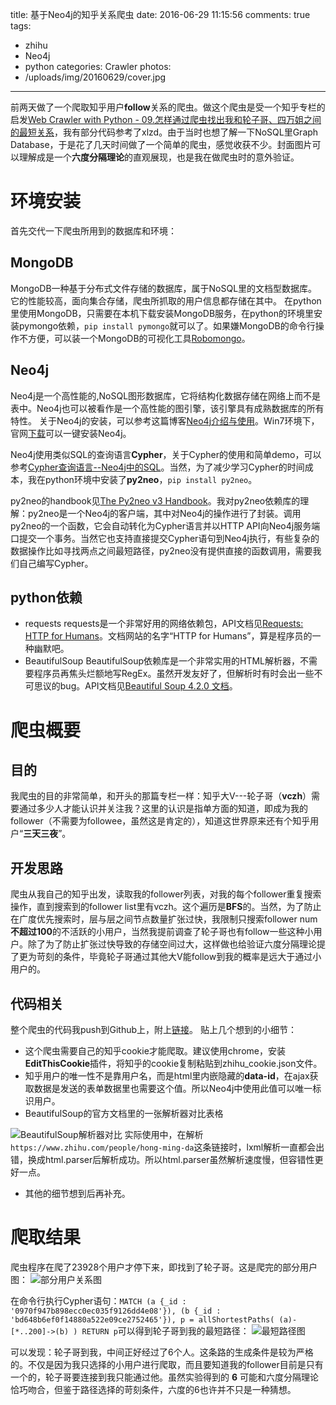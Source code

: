 title: 基于Neo4j的知乎关系爬虫
date: 2016-06-29 11:15:56
comments: true
tags: 
 - zhihu
 - Neo4j
 - python
categories: Crawler
photos: 
 - /uploads/img/20160629/cover.jpg
---
前两天做了一个爬取知乎用户**follow**关系的爬虫。做这个爬虫是受一个知乎专栏的启发[Web Crawler with Python - 09.怎样通过爬虫找出我和轮子哥、四万姐之间的最短关系](https://zhuanlan.zhihu.com/p/20546546)，我有部分代码参考了xlzd。由于当时也想了解一下NoSQL里Graph Database，于是花了几天时间做了一个简单的爬虫，感觉收获不少。封面图片可以理解成是一个**六度分隔理论**的直观展现，也是我在做爬虫时的意外验证。
# 环境安装

首先交代一下爬虫所用到的数据库和环境：
## MongoDB
MongoDB一种基于分布式文件存储的数据库，属于NoSQL里的文档型数据库。它的性能较高，面向集合存储，爬虫所抓取的用户信息都存储在其中。
在python里使用MongoDB，只需要在本机下载安装MongoDB服务，在python的环境里安装pymongo依赖，`pip install pymongo`就可以了。如果嫌MongoDB的命令行操作不方便，可以装一个MongoDB的可视化工具[Robomongo](https://robomongo.org/)。

## Neo4j
Neo4j是一个高性能的,NoSQL图形数据库，它将结构化数据存储在网络上而不是表中。Neo4j也可以被看作是一个高性能的图引擎，该引擎具有成熟数据库的所有特性。
关于Neo4j的安装，可以参考这篇博客[Neo4j介绍与使用](http://blog.csdn.net/dyllove98/article/details/8635965)。Win7环境下，官网[下载](https://neo4j.com/download/)可以一键安装Neo4j。

Neo4j使用类似SQL的查询语言**Cypher**，关于Cypher的使用和简单demo，可以参考[Cypher查询语言--Neo4j中的SQL](http://www.uml.org.cn/sjjm/201203063.asp)。当然，为了减少学习Cypher的时间成本，我在python环境中安装了**py2neo**，`pip install py2neo`。

py2neo的handbook见[The Py2neo v3 Handbook](http://py2neo.org/v3/)。我对py2neo依赖库的理解：py2neo是一个Neo4j的客户端，其中对Neo4j的操作进行了封装。调用py2neo的一个函数，它会自动转化为Cypher语言并以HTTP API向Neo4j服务端口提交一个事务。当然它也支持直接提交Cypher语句到Neo4j执行，有些复杂的数据操作比如寻找两点之间最短路径，py2neo没有提供直接的函数调用，需要我们自己编写Cypher。

## python依赖
* requests
requests是一个非常好用的网络依赖包，API文档见[Requests: HTTP for Humans](http://www.python-requests.org/en/master/)。文档网站的名字“HTTP for Humans”，算是程序员的一种幽默吧。
* BeautifulSoup
BeautifulSoup依赖库是一个非常实用的HTML解析器，不需要程序员再焦头烂额地写RegEx。虽然开发友好了，但解析时有时会出一些不可思议的bug。API文档见[Beautiful Soup 4.2.0 文档](https://www.crummy.com/software/BeautifulSoup/bs4/doc.zh/)。

# 爬虫概要
## 目的
我爬虫的目的非常简单，和开头的那篇专栏一样：知乎大V---轮子哥（**vczh**）需要通过多少人才能认识并关注我？这里的认识是指单方面的知道，即成为我的follower（不需要为followee，虽然这是肯定的），知道这世界原来还有个知乎用户“**三天三夜**”。
## 开发思路
爬虫从我自己的知乎出发，读取我的follower列表，对我的每个follower重复搜索操作，直到搜索到的follower list里有vczh。这个遍历是**BFS**的。当然，为了防止在广度优先搜索时，层与层之间节点数量扩张过快，我限制只搜索follower num**不超过100**的不活跃的小用户，当然我提前调查了轮子哥也有follow一些这种小用户。除了为了防止扩张过快导致的存储空间过大，这样做也给验证六度分隔理论提了更为苛刻的条件，毕竟轮子哥通过其他大V能follow到我的概率是远大于通过小用户的。
## 代码相关
整个爬虫的代码我push到Github上，附上[链接](https://github.com/tripleday/zhihu_link)。
贴上几个想到的小细节：
* 这个爬虫需要自己的知乎cookie才能爬取。建议使用chrome，安装**EditThisCookie**插件，将知乎的cookie复制粘贴到zhihu_cookie.json文件。
* 知乎用户的唯一性不是靠用户名，而是html里内嵌隐藏的**data-id**，在ajax获取数据是发送的表单数据里也需要这个值。所以Neo4j中使用此值可以唯一标识用户。
* BeautifulSoup的官方文档里的一张解析器对比表格

![BeautifulSoup解析器对比](/uploads/img/20160629/bs.png)
实际使用中，在解析`https://www.zhihu.com/people/hong-ming-da`这条链接时，lxml解析一直都会出错，换成html.parser后解析成功。所以html.parser虽然解析速度慢，但容错性更好一点。
* 其他的细节想到后再补充。

# 爬取结果

爬虫程序在爬了23928个用户才停下来，即找到了轮子哥。这是爬完的部分用户图：
![部分用户关系图](/uploads/img/20160629/whole.png)

在命令行执行Cypher语句：`MATCH (a {_id : '0970f947b898ecc0ec035f9126dd4e08'}), (b {_id : 'bd648b6ef0f14880a522e09ce2752465'}), p = allShortestPaths( (a)-[*..200]->(b) ) RETURN p`可以得到轮子哥到我的最短路径：
![最短路径图](/uploads/img/20160629/shortestpath.png)

可以发现：轮子哥到我，中间正好经过了6个人。这条路的生成条件是较为严格的。不仅是因为我只选择的小用户进行爬取，而且要知道我的follower目前是只有一个的，轮子哥要连接到我只能通过他。虽然实验得到的 **6** 可能和六度分隔理论恰巧吻合，但鉴于路径选择的苛刻条件，六度的6也许并不只是一种猜想。
